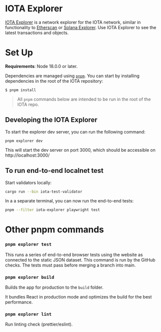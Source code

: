 # IOTA Explorer

[IOTA Explorer](https://explorer.iota.io/) is a network explorer for the IOTA network, similar in functionality to [Etherscan](https://etherscan.io/) or [Solana Explorer](https://explorer.solana.com/). Use IOTA Explorer to see the latest transactions and objects.

# Set Up

**Requirements**: Node 18.0.0 or later.

Dependencies are managed using [`pnpm`](https://pnpm.io/). You can start by installing dependencies in the root of the IOTA repository:

```
$ pnpm install
```

> All `pnpm` commands below are intended to be run in the root of the IOTA repo.

## Developing the IOTA Explorer

To start the explorer dev server, you can run the following command:

```
pnpm explorer dev
```

This will start the dev server on port 3000, which should be accessible on http://localhost:3000/

## To run end-to-end localnet test

Start validators locally:

```bash
cargo run --bin iota-test-validator
```

In a a separate terminal, you can now run the end-to-end tests:

```bash
pnpm --filter iota-explorer playwright test
```

# Other pnpm commands

### `pnpm explorer test`

This runs a series of end-to-end browser tests using the website as connected to the static JSON dataset. This command is run by the GitHub checks. The tests must pass before merging a branch into main.

### `pnpm explorer build`

Builds the app for production to the `build` folder.

It bundles React in production mode and optimizes the build for the best performance.

### `pnpm explorer lint`

Run linting check (prettier/eslint).
